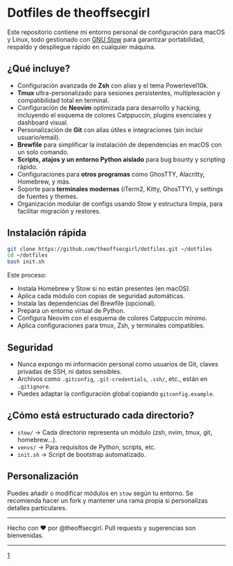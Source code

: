 # Dotfiles de theoffsecgirl

Este repositorio contiene mi entorno personal de configuración para macOS y Linux, todo gestionado con [GNU Stow](https://www.gnu.org/software/stow/) para garantizar portabilidad, respaldo y despliegue rápido en cualquier máquina.

## ¿Qué incluye?

- Configuración avanzada de **Zsh** con alias y el tema Powerlevel10k.
- **Tmux** ultra-personalizado para sesiones persistentes, multiplexación y compatibilidad total en terminal.
- Configuración de **Neovim** optimizada para desarrollo y hacking, incluyendo el esquema de colores Catppuccin, plugins esenciales y dashboard visual.
- Personalización de **Git** con alias útiles e integraciones (sin incluir usuario/email).
- **Brewfile** para simplificar la instalación de dependencias en macOS con un solo comando.
- **Scripts, atajos y un entorno Python aislado** para bug bounty y scripting rápido.
- Configuraciones para **otros programas** como GhosTTY, Alacritty, Homebrew, y más.
- Soporte para **terminales modernas** (iTerm2, Kitty, GhosTTY), y settings de fuentes y themes.
- Organización modular de configs usando Stow y estructura limpia, para facilitar migración y restores.

## Instalación rápida

```bash
git clone https://github.com/theoffsecgirl/dotfiles.git ~/dotfiles
cd ~/dotfiles
bash init.sh
```

Este proceso:
- Instala Homebrew y Stow si no están presentes (en macOS).
- Aplica cada módulo con copias de seguridad automáticas.
- Instala las dependencias del Brewfile (opcional).
- Prepara un entorno virtual de Python.
- Configura Neovim con el esquema de colores Catppuccin mínimo.
- Aplica configuraciones para tmux, Zsh, y terminales compatibles.

## Seguridad

- Nunca expongo mi información personal como usuarios de Git, claves privadas de SSH, ni datos sensibles.
- Archivos como `.gitconfig`, `.git-credentials`, `.ssh/`, etc., están en `.gitignore`.
- Puedes adaptar la configuración global copiando `gitconfig.example`.

## ¿Cómo está estructurado cada directorio?

- `stow/` → Cada directorio representa un módulo (zsh, nvim, tmux, git, homebrew…).
- `venvs/` → Para requisitos de Python, scripts, etc.
- `init.sh` → Script de bootstrap automatizado.

## Personalización

Puedes añadir o modificar módulos en `stow` según tu entorno. Se recomienda hacer un fork y mantener una rama propia si personalizas detalles particulares.

***

Hecho con ❤️ por @theoffsecgirl. Pull requests y sugerencias son bienvenidas. 

***

[1](https://www.gnu.org/software/stow/)

